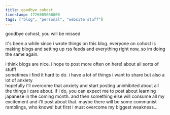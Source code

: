 ```yaml
---
title: goodbye cohost
timestamp: 1726005600000
tags: ["blog", "personal", "website stuff"]
---
```

goodbye cohost, you will be missed

it's been a while since i wrote things on this blog. everyone on cohost is making blogs and setting up rss feeds and everything right now, so im doing the same again. 

i think blogs are nice. i hope to post more often on here! about all sorts of stuff! <br>
sometimes i find it hard to do. i have a lot of things i want to share but also a lot of anxiety <br>
hopefully i'll overcome that anxiety and start posting uninhibited about all the things i care about. if i do, you can expect me to post about learning japanese in the coming month. and then something else will consume all my excitement and i'll post about that. maybe there will be some communist ramblings, who knows! but first i must overcome my biggest weakness...

